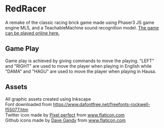﻿# RedRacer
A remake of the classic racing brick game made using Phaser3 JS game engine ML5, and a TeachableMachine sound recognition model. [The game can be played online here.](https://acodedoer.github.io/RedRacer/)

## Game Play
Game play is achieved by giving commands to move the playing. "LEFT" and "RIGHT" are used to move the player when playing in English while "DAMA" and "HAGU" are used to move the player when playing in Hausa.

## Assets
All graphic assets created using Inkscape<br/>
Font downloaded from https://www.dafontfree.net/freefonts-rockwell-f55077.htm<br/>
Twitter icon made by <a href="https://www.flaticon.com/authors/pixel-perfect" title="Pixel perfect">Pixel perfect</a> from <a href="https://www.flaticon.com/" title="Flaticon"> www.flaticon.com</a><br/>
Github icons made by <a href="https://www.flaticon.com/authors/dave-gandy" title="Dave Gandy">Dave Gandy</a> from <a href="https://www.flaticon.com/" title="Flaticon"> www.flaticon.com</a><br/>

